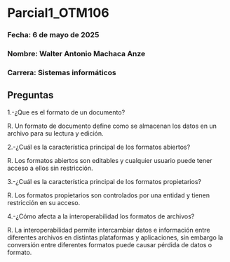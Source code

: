 # Parcial1_OTM106
### Fecha: 6 de mayo de 2025
### Nombre: Walter Antonio Machaca Anze
### Carrera: Sistemas informáticos

## Preguntas
1.-¿Que es el formato de un documento?

R. Un formato de documento define como se almacenan los datos en un archivo para su lectura y edición.

2.-¿Cuál es la característica principal de los formatos abiertos?

R. Los formatos abiertos son editables y cualquier usuario puede tener acceso a ellos sin restricción.

3.-¿Cuál es la característica principal de los formatos propietarios?

R. Los formatos propietarios son controlados por una entidad y tienen restricción en su acceso.

4.-¿Cómo afecta a la interoperabilidad los formatos de archivos?

R. La interoperabilidad permite intercambiar datos e información entre diferentes archivos en distintas plataformas y aplicaciones, sin embargo la conversión entre diferentes formatos puede causar pérdida de datos o formato.

